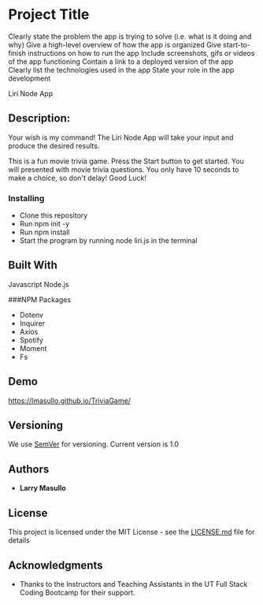 # Project Title


Clearly state the problem the app is trying to solve (i.e. what is it doing and why)
Give a high-level overview of how the app is organized
Give start-to-finish instructions on how to run the app
Include screenshots, gifs or videos of the app functioning
Contain a link to a deployed version of the app
Clearly list the technologies used in the app
State your role in the app development



Liri Node App

## Description:

Your wish is my command! 
The Liri Node App will take your input and produce the desired results.

This is a fun movie trivia game.
Press the Start button to get started. You will presented with movie trivia questions. You only have 10 seconds to make a choice, so don't delay! Good Luck!

### Installing

* Clone this repository
* Run npm init -y
* Run npm install
* Start the program by running node liri.js in the terminal

## Built With

Javascript
Node.js

###NPM Packages
* Dotenv
* Inquirer
* Axios
* Spotify
* Moment
* Fs



## Demo

https://lmasullo.github.io/TriviaGame/

## Versioning

We use [SemVer](http://semver.org/) for versioning. 
Current version is 1.0

## Authors

* **Larry Masullo**

## License

This project is licensed under the MIT License - see the [LICENSE.md](LICENSE.md) file for details

## Acknowledgments

* Thanks to the Instructors and Teaching Assistants in the UT Full Stack Coding Bootcamp for their support. 
